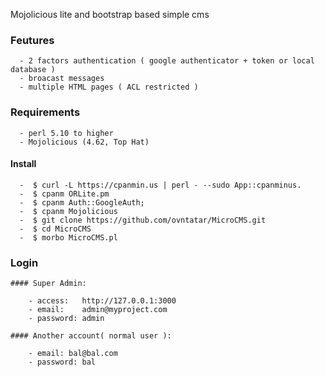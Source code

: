 
Mojolicious lite and bootstrap based simple cms

  ### Feutures
  ```
	- 2 factors authentication ( google authenticator + token or local database )
	- broacast messages 
	- multiple HTML pages ( ACL restricted )
  ```
  ### Requirements
  ```
	- perl 5.10 to higher
	- Mojolicious (4.62, Top Hat)
  ```
  #### Install
  ```
	-  $ curl -L https://cpanmin.us | perl - --sudo App::cpanminus.
	-  $ cpanm ORLite.pm
	-  $ cpanm Auth::GoogleAuth;
	-  $ cpanm Mojolicious
	-  $ git clone https://github.com/ovntatar/MicroCMS.git
	-  $ cd MicroCMS
	-  $ morbo MicroCMS.pl
```
  ### Login

    #### Super Admin:
```
    - access:	http://127.0.0.1:3000
    - email: 	admin@myproject.com
    - password:	admin
```
    #### Another account( normal user ):
```
    - email: bal@bal.com
    - password: bal
```
